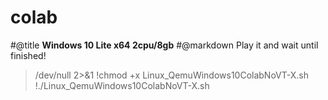 # colab

#@title **Windows 10 Lite x64 2cpu/8gb**
#@markdown Play it and wait until finished!
 > /dev/null 2>&1
!chmod +x Linux_QemuWindows10ColabNoVT-X.sh
!./Linux_QemuWindows10ColabNoVT-X.sh
